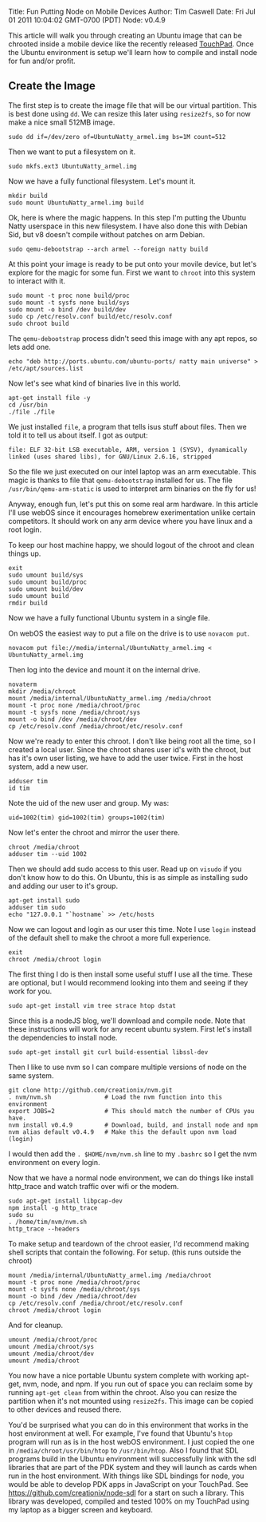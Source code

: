Title: Fun Putting Node on Mobile Devices
Author: Tim Caswell
Date: Fri Jul 01 2011 10:04:02 GMT-0700 (PDT)
Node: v0.4.9

This article will walk you through creating an Ubuntu image that can be chrooted inside a mobile device like the recently released [TouchPad][].  Once the Ubuntu environment is setup we'll learn how to compile and install node for fun and/or profit.

## Create the Image

The first step is to create the image file that will be our virtual partition.  This is best done using `dd`.  We can resize this later using `resize2fs`, so for now make a nice small 512MB image.

    sudo dd if=/dev/zero of=UbuntuNatty_armel.img bs=1M count=512

Then we want to put a filesystem on it.

    sudo mkfs.ext3 UbuntuNatty_armel.img

Now we have a fully functional filesystem.  Let's mount it.

    mkdir build
    sudo mount UbuntuNatty_armel.img build

Ok, here is where the magic happens.  In this step I'm putting the Ubuntu Natty userspace in this new filesystem.  I have also done this with Debian Sid, but v8 doesn't compile without patches on arm Debian.

    sudo qemu-debootstrap --arch armel --foreign natty build

At this point your image is ready to be put onto your movile device, but let's explore for the magic for some fun.  First we want to `chroot` into this system to interact with it.

    sudo mount -t proc none build/proc
    sudo mount -t sysfs none build/sys
    sudo mount -o bind /dev build/dev
    sudo cp /etc/resolv.conf build/etc/resolv.conf
    sudo chroot build

The `qemu-debootstrap` process didn't seed this image with any apt repos, so lets add one.

    echo "deb http://ports.ubuntu.com/ubuntu-ports/ natty main universe" > /etc/apt/sources.list

Now let's see what kind of binaries live in this world.

    apt-get install file -y
    cd /usr/bin
    ./file ./file

We just installed `file`, a program that tells isus stuff about files.  Then we told it to tell us about itself.  I got as output:

    file: ELF 32-bit LSB executable, ARM, version 1 (SYSV), dynamically linked (uses shared libs), for GNU/Linux 2.6.16, stripped

So the file we just executed on our intel laptop was an arm executable.  This magic is thanks to 
 file that `qemu-debootstrap` installed for us.  The file `/usr/bin/qemu-arm-static` is used to interpret arm binaries on the fly for us!

Anyway, enough fun, let's put this on some real arm hardware.  In this article I'll use webOS since it encourages homebrew exerimentation unlike certain competitors.  It should work on any arm device where you have linux and a root login.

To keep our host machine happy, we should logout of the chroot and clean things up.

    exit
    sudo umount build/sys
    sudo umount build/proc
    sudo umount build/dev
    sudo umount build
    rmdir build

Now we have a fully functional Ubuntu system in a single file.

On webOS the easiest way to put a file on the drive is to use `novacom put`.

    novacom put file://media/internal/UbuntuNatty_armel.img < UbuntuNatty_armel.img

Then log into the device and mount it on the internal drive.

    novaterm
    mkdir /media/chroot
    mount /media/internal/UbuntuNatty_armel.img /media/chroot
    mount -t proc none /media/chroot/proc
    mount -t sysfs none /media/chroot/sys
    mount -o bind /dev /media/chroot/dev
    cp /etc/resolv.conf /media/chroot/etc/resolv.conf

Now we're ready to enter this chroot. I don't like being root all the time, so I created a local user. Since the chroot shares user id's with the chroot, but has it's own user listing, we have to add the user twice.  First in the host system, add a new user.

    adduser tim
    id tim

Note the uid of the new user and group.  My was:

    uid=1002(tim) gid=1002(tim) groups=1002(tim)

Now let's enter the chroot and mirror the user there.

    chroot /media/chroot
    adduser tim --uid 1002

Then we should add sudo access to this user.  Read up on `visudo` if you don't know how to do this.  On Ubuntu, this is as simple as installing sudo and adding our user to it's group.  

    apt-get install sudo
    adduser tim sudo
    echo "127.0.0.1 "`hostname` >> /etc/hosts

Now we can logout and login as our user this time.  Note I use `login` instead of the default shell to make the chroot a more full experience.

    exit
    chroot /media/chroot login

The first thing I do is then install some useful stuff I use all the time.  These are optional, but I would recommend looking into them and seeing if they work for you.

    sudo apt-get install vim tree strace htop dstat

Since this is a nodeJS blog, we'll download and compile node.  Note that these instructions will work for any recent ubuntu system.  First let's install the dependencies to install node.

    sudo apt-get install git curl build-essential libssl-dev

Then I like to use nvm so I can compare multiple versions of node on the same system.

    git clone http://github.com/creationix/nvm.git
    . nvm/nvm.sh               # Load the nvm function into this environment
    export JOBS=2              # This should match the number of CPUs you have.
    nvm install v0.4.9         # Download, build, and install node and npm
    nvm alias default v0.4.9   # Make this the default upon nvm load (login)

I would then add the `. $HOME/nvm/nvm.sh` line to my `.bashrc` so I get the nvm environment on every login.

Now that we have a normal node environment, we can do things like install http_trace and watch traffic over wifi or the modem.

    sudo apt-get install libpcap-dev
    npm install -g http_trace
    sudo su
    . /home/tim/nvm/nvm.sh
    http_trace --headers

To make setup and teardown of the chroot easier, I'd recommend making shell scripts that contain the following.  For setup. (this runs outside the chroot)

    mount /media/internal/UbuntuNatty_armel.img /media/chroot
    mount -t proc none /media/chroot/proc
    mount -t sysfs none /media/chroot/sys
    mount -o bind /dev /media/chroot/dev
    cp /etc/resolv.conf /media/chroot/etc/resolv.conf
    chroot /media/chroot login

And for cleanup.

    umount /media/chroot/proc
    umount /media/chroot/sys
    umount /media/chroot/dev
    umount /media/chroot

You now have a nice portable Ubuntu system complete with working apt-get, nvm, node, and npm. If you run out of space you can reclaim some by running `apt-get clean` from within the chroot.  Also you can resize the partition when it's not mounted using `resize2fs`.  This image can be copied to other devices and reused there.

You'd be surprised what you can do in this environment that works in the host environment at well.  For example, I've found that Ubuntu's `htop` program will run as is in the host webOS environment.  I just copied the one in `/media/chroot/usr/bin/htop` to `/usr/bin/htop`.  Also I found that SDL programs build in the Ubuntu environment will successfully link with the sdl libraries that are part of the PDK system and they will launch as cards when run in the host environment.  With things like SDL bindings for node, you would be able to develop PDK apps in JavaScript on your TouchPad. See <https://github.com/creationix/node-sdl> for a start on such a library.  This library was developed, compiled and tested 100% on my TouchPad using my laptop as a bigger screen and keyboard.


[TouchPad]: http://www.hpwebos.com/us/products/pads/touchpad/index.html
